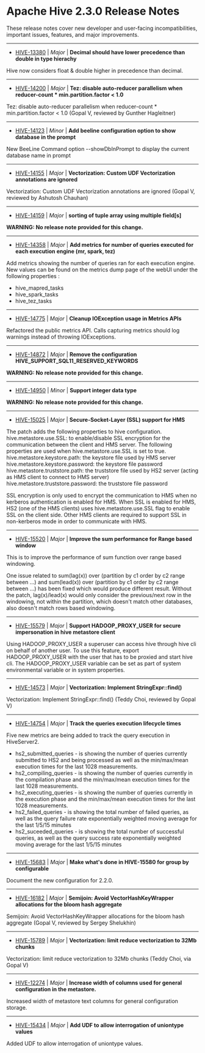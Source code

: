 
<!---
# Licensed to the Apache Software Foundation (ASF) under one
# or more contributor license agreements.  See the NOTICE file
# distributed with this work for additional information
# regarding copyright ownership.  The ASF licenses this file
# to you under the Apache License, Version 2.0 (the
# "License"); you may not use this file except in compliance
# with the License.  You may obtain a copy of the License at
#
#     http://www.apache.org/licenses/LICENSE-2.0
#
# Unless required by applicable law or agreed to in writing, software
# distributed under the License is distributed on an "AS IS" BASIS,
# WITHOUT WARRANTIES OR CONDITIONS OF ANY KIND, either express or implied.
# See the License for the specific language governing permissions and
# limitations under the License.
-->
# Apache Hive  2.3.0 Release Notes

These release notes cover new developer and user-facing incompatibilities, important issues, features, and major improvements.


---

* [HIVE-13380](https://issues.apache.org/jira/browse/HIVE-13380) | *Major* | **Decimal should have lower precedence than double in type hierachy**

Hive now considers float & double higher in precedence than decimal.


---

* [HIVE-14200](https://issues.apache.org/jira/browse/HIVE-14200) | *Major* | **Tez: disable auto-reducer parallelism when reducer-count \* min.partition.factor \< 1.0**

 Tez: disable auto-reducer parallelism when reducer-count \* min.partition.factor \< 1.0 (Gopal V, reviewed by Gunther Hagleitner)


---

* [HIVE-14123](https://issues.apache.org/jira/browse/HIVE-14123) | *Minor* | **Add beeline configuration option to show database in the prompt**

New BeeLine Command option --showDbInPrompt to display the current database name in prompt


---

* [HIVE-14155](https://issues.apache.org/jira/browse/HIVE-14155) | *Major* | **Vectorization: Custom UDF Vectorization annotations are ignored**

Vectorization: Custom UDF Vectorization annotations are ignored (Gopal V, reviewed by Ashutosh Chauhan)


---

* [HIVE-14159](https://issues.apache.org/jira/browse/HIVE-14159) | *Major* | **sorting of tuple array using multiple field[s]**

**WARNING: No release note provided for this change.**


---

* [HIVE-14358](https://issues.apache.org/jira/browse/HIVE-14358) | *Major* | **Add metrics for number of queries executed for each execution engine (mr, spark, tez)**

Add metrics showing the number of queries ran for each execution engine.
New values can be found on the metrics dump page of the webUI under the following properties :
- hive\_mapred\_tasks
- hive\_spark\_tasks
- hive\_tez\_tasks


---

* [HIVE-14775](https://issues.apache.org/jira/browse/HIVE-14775) | *Major* | **Cleanup IOException usage in Metrics APIs**

Refactored the public metrics API. Calls capturing metrics should log warnings instead of throwing IOExceptions.


---

* [HIVE-14872](https://issues.apache.org/jira/browse/HIVE-14872) | *Major* | **Remove the configuration HIVE\_SUPPORT\_SQL11\_RESERVED\_KEYWORDS**

**WARNING: No release note provided for this change.**


---

* [HIVE-14950](https://issues.apache.org/jira/browse/HIVE-14950) | *Minor* | **Support integer data type**

**WARNING: No release note provided for this change.**


---

* [HIVE-15025](https://issues.apache.org/jira/browse/HIVE-15025) | *Major* | **Secure-Socket-Layer (SSL) support for HMS**

The patch adds the following properties to hive configuration. 
hive.metastore.use.SSL: to enable/disable SSL encryption for the communication between the client and HMS server.
The following properties are used when hive.metastore.use.SSL is set to true.
hive.metastore.keystore.path: the keystore file used by HMS server
hive.metastore.keystore.password: the keystore file password
hive.metastore.truststore.path: the truststore file used by HS2 server (acting as HMS client to connect to HMS server)
hive.metastore.truststore.password: the truststore file password 

SSL encryption is only used to encrypt the communication to HMS when no kerberos authentication is enabled for HMS. When SSL is enabled for HMS, HS2 (one of the HMS clients) uses hive.metastore.use.SSL flag to enable SSL on the client side. Other HMS clients are required to support SSL in non-kerberos mode in order to communicate with HMS.


---

* [HIVE-15520](https://issues.apache.org/jira/browse/HIVE-15520) | *Major* | **Improve the sum performance for Range based window**

This is to improve the performance of sum function over range based windowing. 

One issue related to sum(lag(x)) over (partition by c1 order by c2 range between ...)  and sum(lead(x)) over (partition by c1 order by c2 range between ...) has been fixed which would produce different result. Without the patch, lag(x)/lead(x) would only consider the previous/next row in the windowing, not within the partition, which doesn't match other databases, also doesn't match rows based windowing.


---

* [HIVE-15579](https://issues.apache.org/jira/browse/HIVE-15579) | *Major* | **Support HADOOP\_PROXY\_USER for secure impersonation in hive metastore client**

Using HADOOP\_PROXY\_USER a superuser can access hive through hive cli on behalf of another user.
To use this feature, export HADOOP\_PROXY\_USER with the user that has to be proxied and start hive cli.
The HADOOP\_PROXY\_USER variable can be set as part of system environmental variable or in system properties.


---

* [HIVE-14573](https://issues.apache.org/jira/browse/HIVE-14573) | *Major* | **Vectorization: Implement StringExpr::find()**

Vectorization: Implement StringExpr::find() (Teddy Choi, reviewed by Gopal V)


---

* [HIVE-14754](https://issues.apache.org/jira/browse/HIVE-14754) | *Major* | **Track the queries execution lifecycle times**

Five new metrics are being added to track the query execution in HiveServer2.
- hs2\_submitted\_queries - is showing the number of queries currently submitted to HS2 and being processed as well as the min/max/mean execution times for the last 1028 measurements.
- hs2\_compiling\_queries - is showing the number of queries currently in the compilation phase and the min/max/mean execution times for the last 1028 measurements.
- hs2\_executing\_queries - is showing the number of queries currently in the execution phase and the min/max/mean execution times for the last 1028 measurements.
- hs2\_failed\_queries - is showing the total number of failed queries, as well as the query failure rate exponentially weighted moving average for the last 1/5/15 minutes
- hs2\_suceeded\_queries - is showing the total number of successful queries, as well as the query success rate exponentially weighted moving average for the last 1/5/15 minutes


---

* [HIVE-15683](https://issues.apache.org/jira/browse/HIVE-15683) | *Major* | **Make what's done in HIVE-15580 for group by configurable**

Document the new configuration for 2.2.0.


---

* [HIVE-16182](https://issues.apache.org/jira/browse/HIVE-16182) | *Major* | **Semijoin: Avoid VectorHashKeyWrapper allocations for the bloom hash aggregate**

Semijoin: Avoid VectorHashKeyWrapper allocations for the bloom hash aggregate (Gopal V, reviewed by Sergey Shelukhin)


---

* [HIVE-15789](https://issues.apache.org/jira/browse/HIVE-15789) | *Major* | **Vectorization: limit reduce vectorization to 32Mb chunks**

Vectorization: limit reduce vectorization to 32Mb chunks (Teddy Choi, via Gopal V)


---

* [HIVE-12274](https://issues.apache.org/jira/browse/HIVE-12274) | *Major* | **Increase width of columns used for general configuration in the metastore.**

Increased width of metastore text columns for general configuration storage.


---

* [HIVE-15434](https://issues.apache.org/jira/browse/HIVE-15434) | *Major* | **Add UDF to allow interrogation of uniontype values**

Added UDF to allow interrogation of uniontype values.



